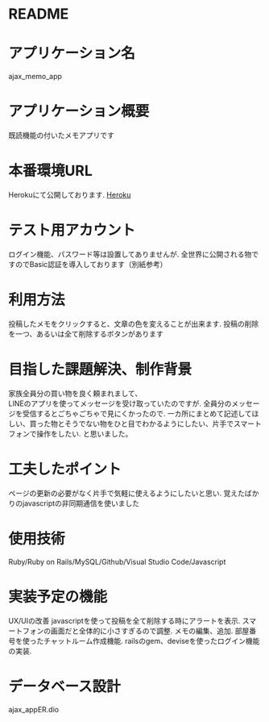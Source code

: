 # README

# アプリケーション名
ajax_memo_app
# アプリケーション概要
既読機能の付いたメモアプリです
# 本番環境URL
Herokuにて公開しております. 
[Heroku](https://ajax-app2.herokuapp.com/)
# テスト用アカウント
ログイン機能、パスワード等は設置してありませんが. 
全世界に公開される物ですのでBasic認証を導入しております（別紙参考）
# 利用方法
投稿したメモをクリックすると、文章の色を変えることが出来ます. 
投稿の削除を一つ、あるいは全て削除するボタンがあります
# 目指した課題解決、制作背景
家族全員分の買い物を良く頼まれまして、  
LINEのアプリを使ってメッセージを受け取っていたのですが. 
全員分のメッセージを受信するとごちゃごちゃで見にくかったので. 
一カ所にまとめて記述してほしい、買った物とそうでない物をひと目でわかるようにしたい、片手でスマートフォンで操作をしたい. 
と思いました。
# 工夫したポイント
ページの更新の必要がなく片手で気軽に使えるようにしたいと思い. 
覚えたばかりのjavascriptの非同期通信を使いました
# 使用技術
Ruby/Ruby on Rails/MySQL/Github/Visual Studio Code/Javascript
# 実装予定の機能
UX/UIの改善
javascriptを使って投稿を全て削除する時にアラートを表示. 
スマートフォンの画面だと全体的に小さすぎるので調整. 
メモの編集、追加. 
部屋番号を使ったチャットルーム作成機能. 
railsのgem、deviseを使ったログイン機能の実装. 
# データベース設計
ajax_appER.dio



